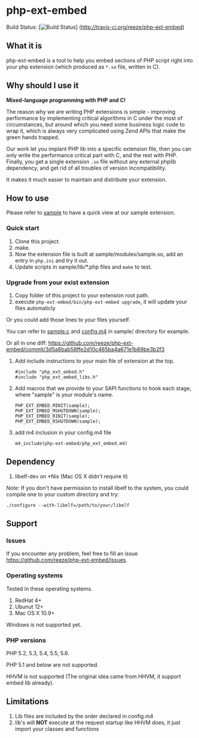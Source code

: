 php-ext-embed
=============

Build Status:
[![Build Status](https://secure.travis-ci.org/reeze/php-ext-embed.png)]
(http://travis-ci.org/reeze/php-ext-embed)


## What it is

php-ext-embed is a tool to help you embed sections of PHP script right into your
php extension (which produced as `*.so` file, written in C).


## Why should I use it

**Mixed-language programming with PHP and C!**

The  reason  why we are writing PHP extensions is simple - improving performance
by  implementing  critical  algorithms in C under the most of circumstances, but
around  which you need some business logic code to wrap it, which is always very
complicated using Zend APIs that make the green hands trapped.

Our  work  let  you implant PHP lib into a specific extension file, then you can
only write the performance critical part with C, and the rest with PHP. Finally,
you  get  a  single extension `.so` file without any external phplib dependency,
and get rid of all troubles of version incompatibility.

It makes it much easier to maintain and distribute your extension.


## How to use

Please refer to
[sample](https://github.com/reeze/php-ext-embed/tree/master/sample)  to  have  a
quick view at our sample extension.

### Quick start

1. Clone this project.
1. make.
1. Now  the extension file is built at sample/modules/sample.so, add an entry in
   `php.ini` and try it out.
1. Update scripts in sample/lib/\*.php files and `make` to test.

### Upgrade from your exist extension

1. Copy folder of this project to your extension root path.
1. execute `php-ext-embed/bin/php-ext-embed upgrade`, it will update your
   files automaticly

Or you could add those lines to your files yourself.

You can refer to
[sample.c](https://github.com/reeze/php-ext-embed/blob/master/sample/sample.c)
and
[config.m4](https://github.com/reeze/php-ext-embed/blob/master/sample/config.m4)
in sample/ directory for example.

Or all in one diff: <https://github.com/reeze/php-ext-embed/commit/3d5a8bab58ffe2d10c465ba4a671e1b89be3b2f3>

1. Add include instructions to your main file of extension at the top.

    ```
    #include "php_ext_embed.h"
    #include "php_ext_embed_libs.h"
    ```

1. Add macros that we provide to your SAPI functions to hook each stage, where
   "sample" is your module's name.

    ```
    PHP_EXT_EMBED_MINIT(sample);
    PHP_EXT_EMBED_MSHUTDOWN(sample);
    PHP_EXT_EMBED_RINIT(sample);
    PHP_EXT_EMBED_RSHUTDOWN(sample);
    ```

1. add m4 inclusion in your config.m4 file

    ```
    m4_include(php-ext-embed/php_ext_embed.m4)
    ```


## Dependency

1. libelf-dev on *Nix (Mac OS X didn't require it)

*Note*:  If you don't have permission to install libelf to the system, you could
compile one to your custom directory and try:

```
./configure --with-libelf=/path/to/your/libelf
```


## Support

### Issues

If you encounter any problem, feel free to fill an issue <https://github.com/reeze/php-ext-embed/issues>.

### Operating systems

Tested in these operating systems.

1. RedHat 4+
1. Ubunut 12+
1. Mac OS X 10.9+

Windows is not supported yet.

### PHP versions

PHP 5.2, 5.3, 5.4, 5.5, 5.6.

PHP 5.1 and below are not supported.

HHVM is not supported (The original idea came from HHVM, it support embed lib already).


## Limitations

1. Lib files are included by the order declared in config.m4
1. lib's will **NOT** execute at the request startup like HHVM does,
   it just import your classes and functions
